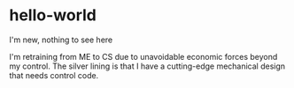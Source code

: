 # hello-world
I'm new, nothing to see here

I'm retraining from ME to CS due to unavoidable economic forces beyond my control.
The silver lining is that I have a cutting-edge mechanical design that needs control code.
